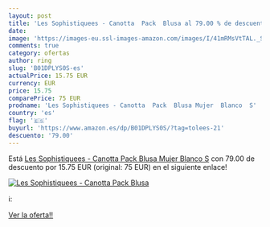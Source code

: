```yaml
---
layout: post
title: 'Les Sophistiquees - Canotta  Pack  Blusa al 79.00 % de descuento'
date: 
image: 'https://images-eu.ssl-images-amazon.com/images/I/41mRMsVtTAL._SL200_.jpg'
comments: true
category: ofertas
author: ring
slug: 'B01DPLYS0S-es'
actualPrice: 15.75 EUR
currency: EUR
price: 15.75
comparePrice: 75 EUR
prodname: 'Les Sophistiquees - Canotta  Pack  Blusa Mujer  Blanco  S'
country: 'es'
flag: '🇪🇸'
buyurl: 'https://www.amazon.es/dp/B01DPLYS0S/?tag=tolees-21'
descuento: '79.00'
---
```


Está [Les Sophistiquees - Canotta  Pack  Blusa Mujer  Blanco  S](https://www.amazon.es/dp/B01DPLYS0S/?tag=tolees-21) con 79.00 de descuento por 15.75 EUR (original: 75 EUR) en el siguiente enlace!

[![Les Sophistiquees - Canotta  Pack  Blusa](https://images-eu.ssl-images-amazon.com/images/I/41mRMsVtTAL._SL200_.jpg)](https://www.amazon.es/dp/B01DPLYS0S/?tag=tolees-21)

ℹ️:


[Ver la oferta!!](https://www.amazon.es/dp/B01DPLYS0S/?tag=tolees-21)
